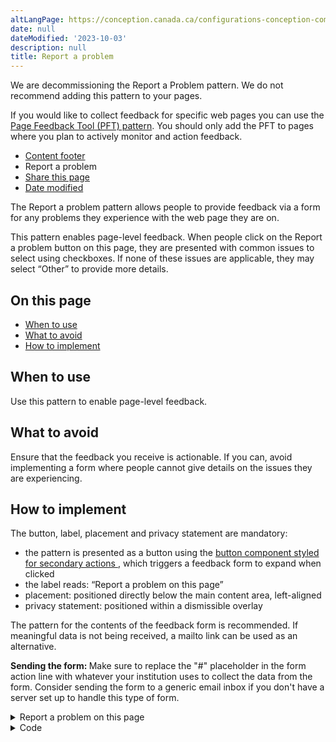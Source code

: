```yaml
---
altLangPage: https://conception.canada.ca/configurations-conception-communes/signaler-probleme.html
date: null
dateModified: '2023-10-03'
description: null
title: Report a problem
---
```

  <section class="alert alert-warning">
  <p>We are decommissioning the Report a Problem pattern. We do not recommend adding this pattern to your pages.</p>
<p>If you would like to collect feedback for specific web pages you can use the <a href="https://design.canada.ca/common-design-patterns/page-feedback.html">Page Feedback Tool (PFT) pattern</a>. You should only add the PFT to pages where you plan to actively monitor and action feedback.</p>
</section>

  <div class="gc-stp-stp">
   <div class="row">
    <ul class="toc lst-spcd col-md-12">
     <li class="col-md-4 col-sm-6">
      <a class="list-group-item" href="site-footer-content.html">
       Content
						footer
      </a>
     </li>
     <li class="col-md-4 col-sm-6">
      <a class="list-group-item active">
       Report a problem
      </a>
     </li>
     <li class="col-md-4 col-sm-6">
      <a class="list-group-item" href="share-page.html">
       Share this page
      </a>
     </li>
     <li class="col-md-4 col-sm-6">
      <a class="list-group-item" href="date-modified.html">
       Date modified
      </a>
     </li>
    </ul>
   </div>
  </div>
  <p>
   The Report a problem pattern allows people to provide feedback via a form for any problems they experience with the
			web page they are on.
  </p>
  <p>
   This pattern enables page-level feedback. When people click on the Report a problem button on this page, they are
			presented with common issues to select using checkboxes. If none of these issues are applicable, they may select
			“Other” to provide more details.
  </p>
  <section>
   <h2>
    On this page
   </h2>
   <ul>
    <li>
     <a href="#when">
      When to use
     </a>
    </li>
    <li>
     <a href="#avoid">
      What to avoid
     </a>
    </li>
    <li>
     <a href="#how">
      How to implement
     </a>
    </li>
   </ul>
  </section>
  <section>
   <h2 id="when">
    When to use
   </h2>
   <p>
    Use this pattern to enable page-level feedback.
   </p>
  </section>
  <section>
   <h2 id="avoid">
    What to avoid
   </h2>
   <p>
    Ensure that the feedback you receive is actionable. If you can, avoid implementing a form where people cannot
				give details on the issues they are experiencing.
   </p>
  </section>
  <section>
   <h2 id="how">
    How to implement
   </h2>
   <p>
    The button, label, placement and privacy statement are mandatory:
   </p>
   <ul>
    <li>
     the pattern is presented as a button using the
     <a href="./buttons.html">
      button component styled for secondary
						actions
     </a>
     , which triggers a feedback form to expand when clicked
    </li>
    <li>
     the label reads: “Report a problem on this page”
    </li>
    <li>
     placement: positioned directly below the main content area, left-aligned
    </li>
    <li>
     privacy statement: positioned within a dismissible overlay
    </li>
   </ul>
   <p>
    The pattern for the contents of the feedback form is recommended. If meaningful data is not being received, a
				mailto link can be used as an alternative.
   </p>
   <p>
    <b>
     Sending the form:
    </b>
    Make sure to replace the "#" placeholder in the form action line with whatever your
				institution uses to collect the data from the form. Consider sending the form to a generic email inbox if you
				don't have a server set up to handle this type of form.
   </p>
   <div class="pattern-demo mrgn-bttm-md">
    <div class="row">
     <div class="col-sm-6 col-md-5 col-lg-4">
      <details class="brdr-0">
       <summary class="btn btn-default text-center">
        Report a problem on this page
       </summary>
       <div class="well row">
        <div class="gc-rprt-prblm">
         <div class="gc-rprt-prblm-tggl">
          <form action="#" id="gc-rprt-prblm-form" method="post">
           <fieldset>
            <legend>
             <span class="field-name">
              Please select all that apply:
             </span>
            </legend>
            <div class="checkbox">
             <label for="problem1-demo">
              <input data-reveal="#broken" id="problem1-demo" name="problem" type="checkbox" value="Something is broken"/>
              Something is broken
             </label>
            </div>
            <div class="form-group hide" id="broken">
             <label for="problem1-demo-detail">
              Provide more details (optional):
             </label>
             <input class="form-control full-width" id="problem1-demo-detail" type="text"/>
            </div>
            <div class="checkbox">
             <label for="problem2-demo">
              <input data-reveal="#spelling" id="problem2-demo" name="problem" type="checkbox" value="It has spelling or grammar mistakes"/>
              It has spelling or grammar
														mistakes
             </label>
            </div>
            <div class="form-group hide" id="spelling">
             <label for="problem2-demo-detail">
              Provide more details (optional):
             </label>
             <input class="form-control full-width" id="problem2-demo-detail" type="text"/>
            </div>
            <div class="checkbox">
             <label for="problem3-demo">
              <input data-reveal="#wrong" id="problem3-demo" name="problem" type="checkbox" value="The information is wrong"/>
              The information is wrong
             </label>
            </div>
            <div class="form-group hide" id="wrong">
             <label for="problem3-demo-detail">
              Provide more details (optional):
             </label>
             <input class="form-control full-width" id="problem3-demo-detail" type="text"/>
            </div>
            <div class="checkbox">
             <label for="problem4-demo">
              <input data-reveal="#outdated" id="problem4-demo" name="problem" type="checkbox" value="The information is outdated"/>
              The information is outdated
             </label>
            </div>
            <div class="form-group hide" id="outdated">
             <label for="problem4-demo-detail">
              Provide more details (optional):
             </label>
             <input class="form-control full-width" id="problem4-demo-detail" type="text"/>
            </div>
            <div class="checkbox">
             <label for="problem5-demo">
              <input data-reveal="#find" id="problem5-demo" name="problem" type="checkbox" value="I can’t find what I’m looking for"/>
              I can’t find what I’m looking
														for
             </label>
            </div>
            <div class="form-group hide" id="find">
             <label for="problem5-demo-detail">
              Describe what you’re looking for (optional):
             </label>
             <input class="form-control full-width" id="problem5-demo-detail" type="text"/>
            </div>
            <div class="checkbox">
             <label for="problem6-demo">
              <input data-reveal="#confusing" id="problem6-demo" name="problem" type="checkbox" value="Other"/>
              Other
             </label>
            </div>
            <div class="form-group hide" id="confusing">
             <label for="problem6-demo-detail">
              Provide more details (optional):
             </label>
             <input class="form-control full-width" id="problem6-demo-detail" type="text"/>
            </div>
           </fieldset>
           <p>
            <a class="wb-lbx" href="#privacy-statement">
             Privacy statement
            </a>
           </p>
           <section class="mfp-hide modal-dialog modal-content overlay-def" id="privacy-statement">
            <header class="modal-header">
             <h2 class="modal-title">
              Privacy statement
             </h2>
            </header>
            <div class="modal-body">
             <p>
              Lorem ipsum dolor sit amet, consectetur adipiscing elit, sed do eiusmod tempor incididunt ut
														labore et dolore magna aliqua. Turp is egestas maecenas pharetra convallis posuere morbi leo
														urna.
             </p>
            </div>
           </section>
           <button class="btn btn-primary wb-toggle" data-toggle='{"stateOff": "hide", "stateOn": "show", "selector": ".gc-rprt-prblm-tggl"}' type="submit">
            Submit
           </button>
          </form>
         </div>
         <div class="gc-rprt-prblm-thnk gc-rprt-prblm-tggl hide">
          <h3>
           Thank you for your help!
          </h3>
          <p>
           You will not receive a reply. For enquiries, please
           <a href="https://www.canada.ca/en/contact.html">
            contact us
           </a>
           .
          </p>
         </div>
        </div>
       </div>
      </details>
     </div>
    </div>
   </div>
   <details>
    <summary>
     Code
    </summary>
    <pre class="prettyprint"><code>&lt;div class="row"&gt;
	 &lt;div class="col-sm-6 col-md-5 col-lg-4"&gt;
	  &lt;details class="brdr-0" open=""&gt;
	   &lt;summary class="btn btn-default text-center"&gt;Report a problem on this page&lt;/summary&gt;
	   &lt;div class="well row"&gt;
	    &lt;div class="gc-rprt-prblm"&gt;
	     &lt;div class="gc-rprt-prblm-tggl" id="wb-auto-7"&gt;
	      &lt;form action="#"&gt;
	       &lt;fieldset&gt;
	        &lt;legend&gt;&lt;span class="field-name"&gt;Please select all that apply: &lt;/span&gt;&lt;/legend&gt;
	        &lt;div class="checkbox"&gt;
	         &lt;label for="problem1"&gt;&lt;input type="checkbox" data-reveal="#broken" name="problem" value="Something is broken" id="problem1"&gt;Something is broken&lt;/label&gt;
	        &lt;/div&gt;
	        &lt;div class="form-group hide" id="broken"&gt;
	         &lt;label for="problem1-detail"&gt;Provide more details (optional):&lt;/label&gt;
	         &lt;input type="text" class="form-control full-width" id="problem1-detail"&gt;
	        &lt;/div&gt;
	        &lt;div class="checkbox"&gt;
	         &lt;label for="problem2"&gt;&lt;input type="checkbox" data-reveal="#spelling" name="problem" value="It has spelling or grammar mistakes" id="problem2"&gt;It has spelling or grammar mistakes&lt;/label&gt;
	        &lt;/div&gt;
	        &lt;div class="form-group hide" id="spelling"&gt;
	         &lt;label for="problem2-detail"&gt;Provide more details (optional):&lt;/label&gt;
	         &lt;input type="text" class="form-control full-width" id="problem2-detail"&gt;
	        &lt;/div&gt;
	        &lt;div class="checkbox"&gt;
	         &lt;label for="problem3"&gt;&lt;input type="checkbox" data-reveal="#wrong" name="problem" value="The information is wrong" id="problem3"&gt;The information is wrong&lt;/label&gt;
	        &lt;/div&gt;
	        &lt;div class="form-group hide" id="wrong"&gt;
	         &lt;label for="problem3-detail"&gt;Provide more details (optional):&lt;/label&gt;
	         &lt;input type="text" class="form-control full-width" id="problem3-detail"&gt;
	        &lt;/div&gt;
	        &lt;div class="checkbox"&gt;
	         &lt;label for="problem4"&gt;&lt;input type="checkbox" data-reveal="#outdated" name="problem" value="The information is outdated" id="problem4"&gt;The information is outdated&lt;/label&gt;
	        &lt;/div&gt;
	        &lt;div class="form-group hide" id="outdated"&gt;
	         &lt;label for="problem4-detail"&gt;Provide more details (optional):&lt;/label&gt;
	         &lt;input type="text" class="form-control full-width" id="problem4-detail"&gt;
	        &lt;/div&gt;
	        &lt;div class="checkbox"&gt;
	         &lt;label for="problem5"&gt;&lt;input type="checkbox" data-reveal="#find" name="problem" value="I can’t find what I’m looking for" id="problem5"&gt;I can’t find what I’m looking for&lt;/label&gt;
	        &lt;/div&gt;
	        &lt;div class="form-group hide" id="find"&gt;
	         &lt;label for="problem5-detail"&gt;Describe what you’re looking for (optional):&lt;/label&gt;
	         &lt;input type="text" class="form-control full-width" id="problem5-detail"&gt;
	        &lt;/div&gt;
	        &lt;div class="checkbox"&gt;
	         &lt;label for="problem6"&gt;&lt;input type="checkbox" data-reveal="#confusing" name="problem" value="Other" id="problem6"&gt;Other&lt;/label&gt;
	        &lt;/div&gt;
	        &lt;div class="form-group hide" id="confusing"&gt;
	         &lt;label for="problem6-detail"&gt;Provide more details (optional):&lt;/label&gt;
	         &lt;input type="text" class="form-control full-width" id="problem6-detail"&gt;
	        &lt;/div&gt;
	       &lt;/fieldset&gt;
	       &lt;button type="submit" class="btn btn-primary wb-toggle wb-init wb-toggle-inited" data-toggle="{&amp;quot;stateOff&amp;quot;: &amp;quot;hide&amp;quot;, &amp;quot;stateOn&amp;quot;: &amp;quot;show&amp;quot;, &amp;quot;selector&amp;quot;: &amp;quot;.gc-rprt-prblm-tggl&amp;quot;}" aria-controls="wb-auto-7 wb-auto-8"&gt;Submit&lt;/button&gt;
	      &lt;/form&gt;
	     &lt;/div&gt;
	     &lt;div class="gc-rprt-prblm-thnk gc-rprt-prblm-tggl hide" id="wb-auto-8"&gt;
	      &lt;h3&gt;Thank you for your help!&lt;/h3&gt;
	      &lt;p&gt;You will not receive a reply. For enquiries, please &lt;a href="https://www.canada.ca/en/contact.html"&gt;contact us&lt;/a&gt;.&lt;/p&gt;
	     &lt;/div&gt;
	    &lt;/div&gt;
	   &lt;/div&gt;
	  &lt;/details&gt;
	 &lt;/div&gt;
	&lt;/div&gt;</code></pre>
   </details>
  </section>

 </p>
</div>




